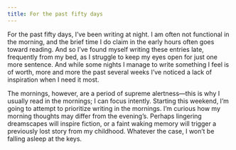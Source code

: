 ```yaml
---
title: For the past fifty days
---
```


For the past fifty days, I’ve been writing at night. I am often not functional
in the morning, and the brief time I do claim in the early hours often goes
toward reading. And so I’ve found myself writing these entries late, frequently
from my bed, as I struggle to keep my eyes open for just one more sentence. And
while some nights I manage to write something I feel is of worth, more and more
the past several weeks I’ve noticed a lack of inspiration when I need it most.

The mornings, however, are a period of supreme alertness—this is why I usually
read in the mornings; I can focus intently. Starting this weekend, I’m going to
attempt to prioritize writing in the mornings. I’m curious how my morning
thoughts may differ from the evening’s. Perhaps lingering dreamscapes will
inspire fiction, or a faint waking memory will trigger a previously lost story
from my childhood. Whatever the case, I won’t be falling asleep at the keys.